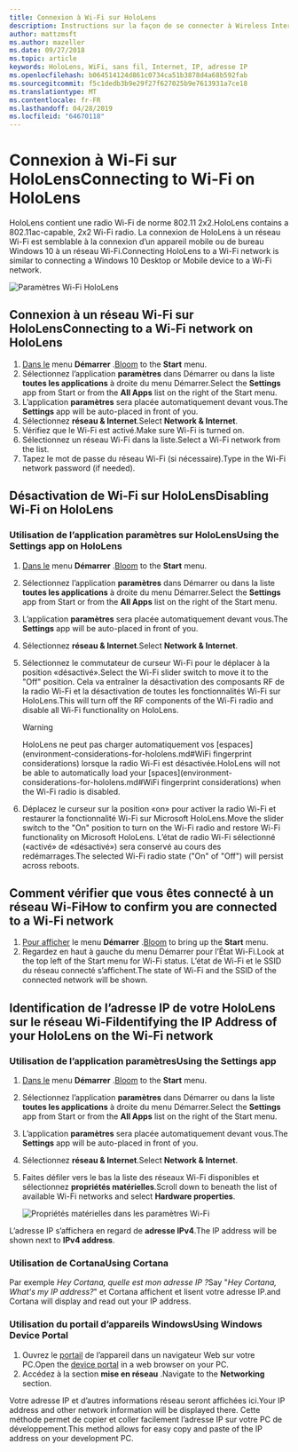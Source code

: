 ```yaml
---
title: Connexion à Wi-Fi sur HoloLens
description: Instructions sur la façon de se connecter à Wireless Internet avec HoloLens et comment identifier l’adresse IP de l’appareil.
author: mattzmsft
ms.author: mazeller
ms.date: 09/27/2018
ms.topic: article
keywords: HoloLens, WiFi, sans fil, Internet, IP, adresse IP
ms.openlocfilehash: b064514124d861c0734ca51b3878d4a68b592fab
ms.sourcegitcommit: f5c1dedb3b9e29f27f627025b9e7613931a7ce18
ms.translationtype: MT
ms.contentlocale: fr-FR
ms.lasthandoff: 04/28/2019
ms.locfileid: "64670118"
---
```

# <a name="connecting-to-wi-fi-on-hololens"></a><span data-ttu-id="36708-104">Connexion à Wi-Fi sur HoloLens</span><span class="sxs-lookup"><span data-stu-id="36708-104">Connecting to Wi-Fi on HoloLens</span></span>

<span data-ttu-id="36708-105">HoloLens contient une radio Wi-Fi de norme 802.11 2x2.</span><span class="sxs-lookup"><span data-stu-id="36708-105">HoloLens contains a 802.11ac-capable, 2x2 Wi-Fi radio.</span></span> <span data-ttu-id="36708-106">La connexion de HoloLens à un réseau Wi-Fi est semblable à la connexion d’un appareil mobile ou de bureau Windows 10 à un réseau Wi-Fi.</span><span class="sxs-lookup"><span data-stu-id="36708-106">Connecting HoloLens to a Wi-Fi network is similar to connecting a Windows 10 Desktop or Mobile device to a Wi-Fi network.</span></span>

![Paramètres Wi-Fi HoloLens](images/wifi-hololens-600px.jpg)

## <a name="connecting-to-a-wi-fi-network-on-hololens"></a><span data-ttu-id="36708-108">Connexion à un réseau Wi-Fi sur HoloLens</span><span class="sxs-lookup"><span data-stu-id="36708-108">Connecting to a Wi-Fi network on HoloLens</span></span>

1. <span data-ttu-id="36708-109">[Dans le](gestures.md#bloom) menu **Démarrer** .</span><span class="sxs-lookup"><span data-stu-id="36708-109">[Bloom](gestures.md#bloom) to the **Start** menu.</span></span>
2. <span data-ttu-id="36708-110">Sélectionnez l’application **paramètres** dans Démarrer ou dans la liste **toutes les applications** à droite du menu Démarrer.</span><span class="sxs-lookup"><span data-stu-id="36708-110">Select the **Settings** app from Start or from the **All Apps** list on the right of the Start menu.</span></span>
3. <span data-ttu-id="36708-111">L’application **paramètres** sera placée automatiquement devant vous.</span><span class="sxs-lookup"><span data-stu-id="36708-111">The **Settings** app will be auto-placed in front of you.</span></span>
4. <span data-ttu-id="36708-112">Sélectionnez **réseau & Internet**.</span><span class="sxs-lookup"><span data-stu-id="36708-112">Select **Network & Internet**.</span></span>
5. <span data-ttu-id="36708-113">Vérifiez que le Wi-Fi est activé.</span><span class="sxs-lookup"><span data-stu-id="36708-113">Make sure Wi-Fi is turned on.</span></span>
6. <span data-ttu-id="36708-114">Sélectionnez un réseau Wi-Fi dans la liste.</span><span class="sxs-lookup"><span data-stu-id="36708-114">Select a Wi-Fi network from the list.</span></span>
7. <span data-ttu-id="36708-115">Tapez le mot de passe du réseau Wi-Fi (si nécessaire).</span><span class="sxs-lookup"><span data-stu-id="36708-115">Type in the Wi-Fi network password (if needed).</span></span>

## <a name="disabling-wi-fi-on-hololens"></a><span data-ttu-id="36708-116">Désactivation de Wi-Fi sur HoloLens</span><span class="sxs-lookup"><span data-stu-id="36708-116">Disabling Wi-Fi on HoloLens</span></span>

### <a name="using-the-settings-app-on-hololens"></a><span data-ttu-id="36708-117">Utilisation de l’application paramètres sur HoloLens</span><span class="sxs-lookup"><span data-stu-id="36708-117">Using the Settings app on HoloLens</span></span>

1. <span data-ttu-id="36708-118">[Dans le](gestures.md#bloom) menu **Démarrer** .</span><span class="sxs-lookup"><span data-stu-id="36708-118">[Bloom](gestures.md#bloom) to the **Start** menu.</span></span>
2. <span data-ttu-id="36708-119">Sélectionnez l’application **paramètres** dans Démarrer ou dans la liste **toutes les applications** à droite du menu Démarrer.</span><span class="sxs-lookup"><span data-stu-id="36708-119">Select the **Settings** app from Start or from the **All Apps** list on the right of the Start menu.</span></span>
3. <span data-ttu-id="36708-120">L’application **paramètres** sera placée automatiquement devant vous.</span><span class="sxs-lookup"><span data-stu-id="36708-120">The **Settings** app will be auto-placed in front of you.</span></span>
4. <span data-ttu-id="36708-121">Sélectionnez **réseau & Internet**.</span><span class="sxs-lookup"><span data-stu-id="36708-121">Select **Network & Internet**.</span></span>
5. <span data-ttu-id="36708-122">Sélectionnez le commutateur de curseur Wi-Fi pour le déplacer à la position «désactivé».</span><span class="sxs-lookup"><span data-stu-id="36708-122">Select the Wi-Fi slider switch to move it to the "Off" position.</span></span> <span data-ttu-id="36708-123">Cela va entraîner la désactivation des composants RF de la radio Wi-Fi et la désactivation de toutes les fonctionnalités Wi-Fi sur HoloLens.</span><span class="sxs-lookup"><span data-stu-id="36708-123">This will turn off the RF components of the Wi-Fi radio and disable all Wi-Fi functionality on HoloLens.</span></span> 

    >[!WARNING]
    ><span data-ttu-id="36708-124">HoloLens ne peut pas charger automatiquement vos [espaces](environment-considerations-for-hololens.md#WiFi fingerprint considerations) lorsque la radio Wi-Fi est désactivée.</span><span class="sxs-lookup"><span data-stu-id="36708-124">HoloLens will not be able to automatically load your [spaces](environment-considerations-for-hololens.md#WiFi fingerprint considerations) when the Wi-Fi radio is disabled.</span></span>
    
6. <span data-ttu-id="36708-125">Déplacez le curseur sur la position «on» pour activer la radio Wi-Fi et restaurer la fonctionnalité Wi-Fi sur Microsoft HoloLens.</span><span class="sxs-lookup"><span data-stu-id="36708-125">Move the slider switch to the "On" position to turn on the Wi-Fi radio and restore Wi-Fi functionality on Microsoft HoloLens.</span></span> <span data-ttu-id="36708-126">L’état de radio Wi-Fi sélectionné («activé» de «désactivé») sera conservé au cours des redémarrages.</span><span class="sxs-lookup"><span data-stu-id="36708-126">The selected Wi-Fi radio state ("On" of "Off") will persist across reboots.</span></span>

## <a name="how-to-confirm-you-are-connected-to-a-wi-fi-network"></a><span data-ttu-id="36708-127">Comment vérifier que vous êtes connecté à un réseau Wi-Fi</span><span class="sxs-lookup"><span data-stu-id="36708-127">How to confirm you are connected to a Wi-Fi network</span></span>

1. <span data-ttu-id="36708-128">[Pour afficher](gestures.md#bloom) le menu **Démarrer** .</span><span class="sxs-lookup"><span data-stu-id="36708-128">[Bloom](gestures.md#bloom) to bring up the **Start** menu.</span></span>
2. <span data-ttu-id="36708-129">Regardez en haut à gauche du menu Démarrer pour l’État Wi-Fi.</span><span class="sxs-lookup"><span data-stu-id="36708-129">Look at the top left of the Start menu for Wi-Fi status.</span></span> <span data-ttu-id="36708-130">L’état de Wi-Fi et le SSID du réseau connecté s’affichent.</span><span class="sxs-lookup"><span data-stu-id="36708-130">The state of Wi-Fi and the SSID of the connected network will be shown.</span></span>

## <a name="identifying-the-ip-address-of-your-hololens-on-the-wi-fi-network"></a><span data-ttu-id="36708-131">Identification de l’adresse IP de votre HoloLens sur le réseau Wi-Fi</span><span class="sxs-lookup"><span data-stu-id="36708-131">Identifying the IP Address of your HoloLens on the Wi-Fi network</span></span>

### <a name="using-the-settings-app"></a><span data-ttu-id="36708-132">Utilisation de l’application paramètres</span><span class="sxs-lookup"><span data-stu-id="36708-132">Using the Settings app</span></span>

1. <span data-ttu-id="36708-133">[Dans le](gestures.md#bloom) menu **Démarrer** .</span><span class="sxs-lookup"><span data-stu-id="36708-133">[Bloom](gestures.md#bloom) to the **Start** menu.</span></span>
2. <span data-ttu-id="36708-134">Sélectionnez l’application **paramètres** dans Démarrer ou dans la liste **toutes les applications** à droite du menu Démarrer.</span><span class="sxs-lookup"><span data-stu-id="36708-134">Select the **Settings** app from Start or from the **All Apps** list on the right of the Start menu.</span></span>
3. <span data-ttu-id="36708-135">L’application **paramètres** sera placée automatiquement devant vous.</span><span class="sxs-lookup"><span data-stu-id="36708-135">The **Settings** app will be auto-placed in front of you.</span></span>
4. <span data-ttu-id="36708-136">Sélectionnez **réseau & Internet**.</span><span class="sxs-lookup"><span data-stu-id="36708-136">Select **Network & Internet**.</span></span>
5. <span data-ttu-id="36708-137">Faites défiler vers le bas la liste des réseaux Wi-Fi disponibles et sélectionnez **propriétés matérielles**.</span><span class="sxs-lookup"><span data-stu-id="36708-137">Scroll down to beneath the list of available Wi-Fi networks and select **Hardware properties**.</span></span>

    ![Propriétés matérielles dans les paramètres Wi-Fi](images/wifi-hololens-hwdetails.jpg)

<span data-ttu-id="36708-139">L’adresse IP s’affichera en regard de **adresse IPv4**.</span><span class="sxs-lookup"><span data-stu-id="36708-139">The IP address will be shown next to **IPv4 address**.</span></span>

### <a name="using-cortana"></a><span data-ttu-id="36708-140">Utilisation de Cortana</span><span class="sxs-lookup"><span data-stu-id="36708-140">Using Cortana</span></span>

<span data-ttu-id="36708-141">Par exemple *Hey Cortana, quelle est mon adresse IP ?*</span><span class="sxs-lookup"><span data-stu-id="36708-141">Say "*Hey Cortana, What's my IP address?*"</span></span> <span data-ttu-id="36708-142">et Cortana affichent et lisent votre adresse IP.</span><span class="sxs-lookup"><span data-stu-id="36708-142">and Cortana will display and read out your IP address.</span></span>

### <a name="using-windows-device-portal"></a><span data-ttu-id="36708-143">Utilisation du portail d’appareils Windows</span><span class="sxs-lookup"><span data-stu-id="36708-143">Using Windows Device Portal</span></span>

1. <span data-ttu-id="36708-144">Ouvrez le [portail](using-the-windows-device-portal.md#networking) de l’appareil dans un navigateur Web sur votre PC.</span><span class="sxs-lookup"><span data-stu-id="36708-144">Open the [device portal](using-the-windows-device-portal.md#networking) in a web browser on your PC.</span></span>
2. <span data-ttu-id="36708-145">Accédez à la section **mise en réseau** .</span><span class="sxs-lookup"><span data-stu-id="36708-145">Navigate to the **Networking** section.</span></span>

<span data-ttu-id="36708-146">Votre adresse IP et d’autres informations réseau seront affichées ici.</span><span class="sxs-lookup"><span data-stu-id="36708-146">Your IP address and other network information will be displayed there.</span></span> <span data-ttu-id="36708-147">Cette méthode permet de copier et coller facilement l’adresse IP sur votre PC de développement.</span><span class="sxs-lookup"><span data-stu-id="36708-147">This method allows for easy copy and paste of the IP address on your development PC.</span></span>
